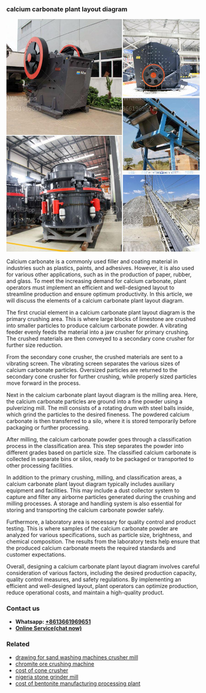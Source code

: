 <h3>calcium carbonate plant layout diagram</h3><img src='1708497306.jpg' alt=''><p>Calcium carbonate is a commonly used filler and coating material in industries such as plastics, paints, and adhesives. However, it is also used for various other applications, such as in the production of paper, rubber, and glass. To meet the increasing demand for calcium carbonate, plant operators must implement an efficient and well-designed layout to streamline production and ensure optimum productivity. In this article, we will discuss the elements of a calcium carbonate plant layout diagram.</p><p>The first crucial element in a calcium carbonate plant layout diagram is the primary crushing area. This is where large blocks of limestone are crushed into smaller particles to produce calcium carbonate powder. A vibrating feeder evenly feeds the material into a jaw crusher for primary crushing. The crushed materials are then conveyed to a secondary cone crusher for further size reduction.</p><p>From the secondary cone crusher, the crushed materials are sent to a vibrating screen. The vibrating screen separates the various sizes of calcium carbonate particles. Oversized particles are returned to the secondary cone crusher for further crushing, while properly sized particles move forward in the process.</p><p>Next in the calcium carbonate plant layout diagram is the milling area. Here, the calcium carbonate particles are ground into a fine powder using a pulverizing mill. The mill consists of a rotating drum with steel balls inside, which grind the particles to the desired fineness. The powdered calcium carbonate is then transferred to a silo, where it is stored temporarily before packaging or further processing.</p><p>After milling, the calcium carbonate powder goes through a classification process in the classification area. This step separates the powder into different grades based on particle size. The classified calcium carbonate is collected in separate bins or silos, ready to be packaged or transported to other processing facilities.</p><p>In addition to the primary crushing, milling, and classification areas, a calcium carbonate plant layout diagram typically includes auxiliary equipment and facilities. This may include a dust collector system to capture and filter any airborne particles generated during the crushing and milling processes. A storage and handling system is also essential for storing and transporting the calcium carbonate powder safely.</p><p>Furthermore, a laboratory area is necessary for quality control and product testing. This is where samples of the calcium carbonate powder are analyzed for various specifications, such as particle size, brightness, and chemical composition. The results from the laboratory tests help ensure that the produced calcium carbonate meets the required standards and customer expectations.</p><p>Overall, designing a calcium carbonate plant layout diagram involves careful consideration of various factors, including the desired production capacity, quality control measures, and safety regulations. By implementing an efficient and well-designed layout, plant operators can optimize production, reduce operational costs, and maintain a high-quality product.</p><h3>Contact us</h3><ul><li><strong>Whatsapp:&nbsp;<a href="https://wa.me/8613661969651">+8613661969651</a></strong></li><li><a href="https://swt.shibang-china.com/?git&amp;zhl&amp;calcium carbonate plant layout diagram"><strong>Online Service(chat now)</strong></a></li></ul><h3>Related</h3><ul><li><a href='drawing for sand washing machines crusher mill.md'>drawing for sand washing machines crusher mill</a></li><li><a href='chromite ore crushing machine.md'>chromite ore crushing machine</a></li><li><a href='cost of cone crusher.md'>cost of cone crusher</a></li><li><a href='nigeria stone grinder mill.md'>nigeria stone grinder mill</a></li><li><a href='cost of bentonite manufacturing processing plant.md'>cost of bentonite manufacturing processing plant</a></li></ul>